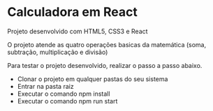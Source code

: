 <h1>Calculadora em React</h1>

<p>Projeto desenvolvido com HTML5, CSS3 e React</p>

<p>O projeto atende as quatro operações basicas da matemática (soma, subtração, multiplicação e divisão)</p>

<p>Para testar o projeto desenvolvido, realizar o passo a passo abaixo.</p>

<ul>
  <li>Clonar o projeto em qualquer pastas do seu sistema</li>
  <li>Entrar na pasta raiz</li>
  <li>Executar o comando npm install</li>
  <li>Executar o comando npm run start</li>
</ul>
